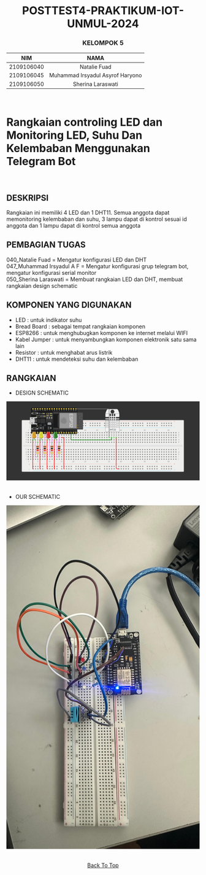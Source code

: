 <a name="top"></a>

<div align="center">  

# POSTTEST4-PRAKTIKUM-IOT-UNMUL-2024

### KELOMPOK 5

| NIM | NAMA |
|------------|:----------------------:|
| 2109106040 | Natalie Fuad |
| 2109106045 | Muhammad Irsyadul Asyrof Haryono |
| 2109106050 | Sherina Laraswati |
<br>
</div>



# Rangkaian controling LED dan Monitoring LED, Suhu Dan Kelembaban Menggunakan Telegram Bot
<br>

## DESKRIPSI
Rangkaian ini memiliki 4 LED dan 1 DHT11. Semua anggota dapat memonitoring kelembaban dan suhu, 3 lampu dapat di kontrol sesuai id anggota dan 1 lampu dapat di kontrol semua anggota


## PEMBAGIAN TUGAS

040_Natalie Fuad       = Mengatur konfigurasi LED dan DHT
<br>
047_Muhammad Irsyadul A F  = Mengatur konfigurasi grup telegram bot, mengatur konfigurasi serial monitor
<br>
050_Sherina Laraswati  = Membuat rangkaian LED dan DHT, membuat rangkaian design schematic


## KOMPONEN YANG DIGUNAKAN
- LED : untuk indikator suhu
- Bread Board : sebagai tempat rangkaian komponen
- ESP8266 : untuk menghubugkan komponen ke internet melalui WIFI
- Kabel Jumper : untuk menyambungkan komponen elektronik satu sama lain
- Resistor : untuk menghabat arus listrik
- DHT11 : untuk mendeteksi suhu dan kelembaban


## RANGKAIAN

- DESIGN SCHEMATIC
<div align="center">
  
<img src="https://github.com/Natalieefd/posttest4-praktikum-iot-unmul/blob/main/Rangkaian%20Schematic/Rangkaian%20Schematic.png">

</div>

<br>
  
- OUR SCHEMATIC
<div align="center">

<img src="https://github.com/Natalieefd/posttest4-praktikum-iot-unmul/blob/main/Rangkaian%20Schematic/rangkaian.jpg">

</div>

<br>
  
<div align="center">

  [Back To Top](top)

</div>

